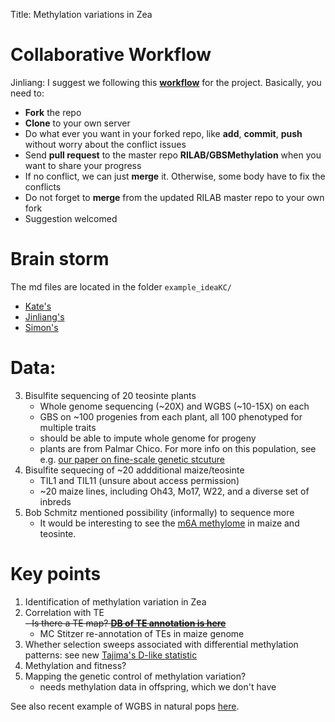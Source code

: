 Title: Methylation variations in Zea

# Collaborative Workflow

Jinliang: I suggest we following this [**workflow**](http://www.eqqon.com/index.php/Collaborative_Github_Workflow) for the project. Basically, you need to:
- **Fork** the repo
- **Clone** to your own server
- Do what ever you want in your forked repo, like **add**, **commit**, **push** without worry about the conflict issues
- Send **pull request** to the master repo **RILAB/GBSMethylation** when you want to share your progress
- If no conflict, we can just **merge** it. Otherwise, some body have to fix the conflicts
- Do not forget to **merge** from the updated RILAB master repo to your own fork
- Suggestion welcomed

# Brain storm
The md files are located in the folder `example_ideaKC/`
- [Kate's](example_ideaKC/KC_ideas.md)
- [Jinliang's](example_ideaKC/Jinliang.md)
- [Simon's]()


# Data:

3. Bisulfite sequencing of 20 teosinte plants
  	- Whole genome sequencing (~20X) and WGBS (~10-15X) on each
  	- GBS on ~100 progenies from each plant, all 100 phenotyped for multiple traits
  	- should be able to impute whole genome for progeny 
	- plants are from Palmar Chico. For more info on this population, see e.g. [our paper on fine-scale genetic stcuture](http://www.rilab.org/pdfs/Van-Heerwaarden-et-al-2010-951.pdf)
4. Bisulfite sequecing of ~20 addditional maize/teosinte  
	- TIL1 and TIL11 (unsure about access permission)
	- ~20 maize lines, including Oh43, Mo17, W22, and a diverse set of inbreds
5. Bob Schmitz mentioned possibility (informally) to sequence more
	- It would be interesting to see the [m6A methylome](http://www.nature.com/ncomms/2014/141128/ncomms6630/pdf/ncomms6630.pdf) in maize and teosinte.   


# Key points
1. Identification of methylation variation in Zea
2. Correlation with TE  
  ~~- Is there a TE map? [**DB of TE annotation is here**](http://maizetedb.org/~maize/)~~  
    - MC Stitzer re-annotation of TEs in maize genome
3. Whether selection sweeps associated with differential methylation patterns: see new [Tajima's D-like statistic](http://gbe.oxfordjournals.org/content/early/2014/12/22/gbe.evu271.short?rss=1&utm_source=dlvr.it&utm_medium=twitter)
4. Methylation and fitness?
5. Mapping the genetic control of methylation variation?
	* needs methylation data in offspring, which we don't have
	
See also recent example of WGBS in natural pops  [here](http://mbe.oxfordjournals.org/content/early/2014/12/21/molbev.msu344.abstract).
